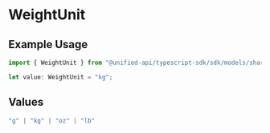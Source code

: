 # WeightUnit

## Example Usage

```typescript
import { WeightUnit } from "@unified-api/typescript-sdk/sdk/models/shared";

let value: WeightUnit = "kg";
```

## Values

```typescript
"g" | "kg" | "oz" | "lb"
```